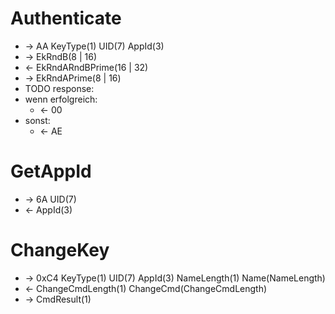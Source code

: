 # Authenticate
- -> AA KeyType(1) UID(7) AppId(3)
- -> EkRndB(8 | 16)
- <- EkRndARndBPrime(16 | 32)
- -> EkRndAPrime(8 | 16)
- TODO response:
- wenn erfolgreich:
    - <- 00
- sonst:
    - <- AE

# GetAppId
- -> 6A UID(7)
- <- AppId(3)

# ChangeKey
- -> 0xC4 KeyType(1) UID(7) AppId(3) NameLength(1) Name(NameLength)
- <- ChangeCmdLength(1) ChangeCmd(ChangeCmdLength)
- -> CmdResult(1)